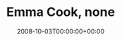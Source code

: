 ---
templateKey: event
guid: 08948d53-6eab-11ea-99c5-002590d1d1b0
date: 2008-10-03T00:00:00+00:00
eventTime: 'none'
title: Emma Cook, none
artist: Emma Cook
city: Saulte St Marie
venue: none
group: Tim Shia
guests: Gord Mowat
---